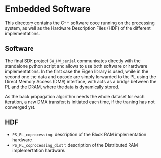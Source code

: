 
# Embedded Software 

This directory contains the C++ software code running on the processing system, as well as the Hardware Description Files (HDF) of the different implementations.

## Software

The final SDK project `SW_HW_serial` communicates directly with the standalone python script and allows to use both software or hardware implementations. In the first case the Eigen library is used, while in the second one the data and opcode are simply forwarded to the PL using the Direct Memory Access (DMA) interface, with acts as a bridge between the PL and the DRAM, where the data is dynamically stored.

As the back propagation algorithm needs the whole dataset for each iteration, a new DMA transfert is initiated each time, if the training has not converged yet.

## HDF

* `PS_PL_coprocessing`: description of the Block RAM implementation hardware.
* `PS_PL_coprocessing_distr`: description of the Distributed RAM implementation hardware.